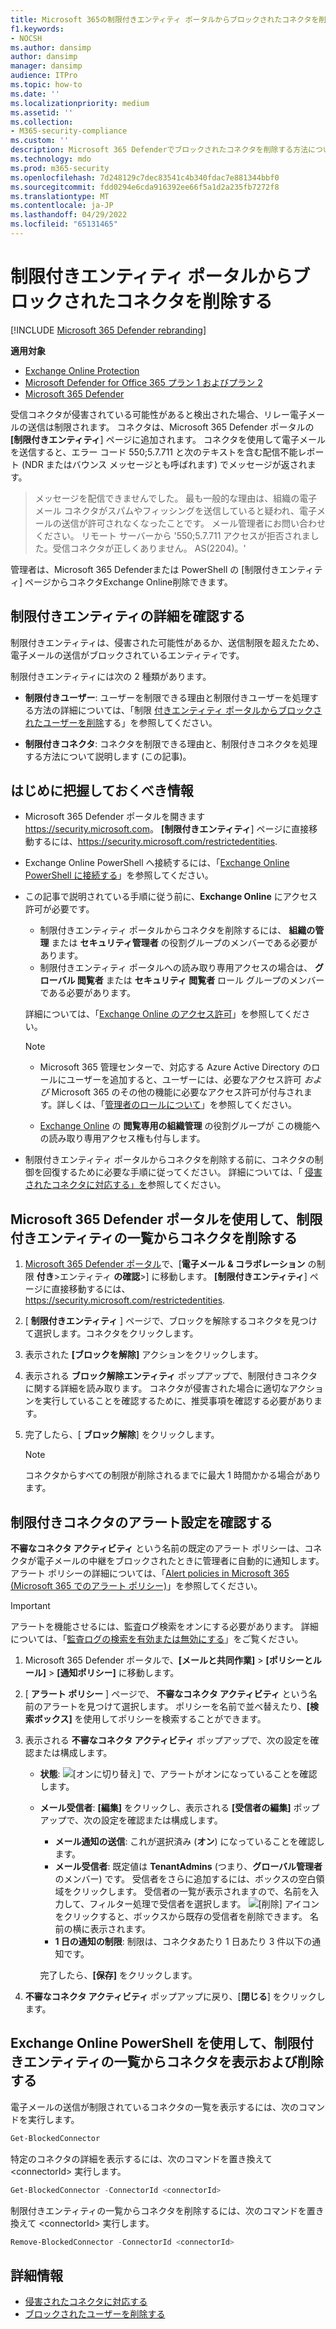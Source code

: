 ```yaml
---
title: Microsoft 365の制限付きエンティティ ポータルからブロックされたコネクタを削除する
f1.keywords:
- NOCSH
ms.author: dansimp
author: dansimp
manager: dansimp
audience: ITPro
ms.topic: how-to
ms.date: ''
ms.localizationpriority: medium
ms.assetid: ''
ms.collection:
- M365-security-compliance
ms.custom: ''
description: Microsoft 365 Defenderでブロックされたコネクタを削除する方法について説明します。
ms.technology: mdo
ms.prod: m365-security
ms.openlocfilehash: 7d248129c7dec83541c4b340fdac7e881344bbf0
ms.sourcegitcommit: fdd0294e6cda916392ee66f5a1d2a235fb7272f8
ms.translationtype: MT
ms.contentlocale: ja-JP
ms.lasthandoff: 04/29/2022
ms.locfileid: "65131465"
---
```

# <a name="remove-blocked-connectors-from-the-restricted-entities-portal"></a>制限付きエンティティ ポータルからブロックされたコネクタを削除する

[!INCLUDE [Microsoft 365 Defender rebranding](../includes/microsoft-defender-for-office.md)]

**適用対象**

- [Exchange Online Protection](exchange-online-protection-overview.md)
- [Microsoft Defender for Office 365 プラン 1 およびプラン 2](defender-for-office-365.md)
- [Microsoft 365 Defender](../defender/microsoft-365-defender.md)

受信コネクタが侵害されている可能性があると検出された場合、リレー電子メールの送信は制限されます。 コネクタは、Microsoft 365 Defender ポータルの **[制限付きエンティティ**] ページに追加されます。 コネクタを使用して電子メールを送信すると、エラー コード 550;5.7.711 と次のテキストを含む配信不能レポート (NDR またはバウンス メッセージとも呼ばれます) でメッセージが返されます。 

> メッセージを配信できませんでした。 最も一般的な理由は、組織の電子メール コネクタがスパムやフィッシングを送信していると疑われ、電子メールの送信が許可されなくなったことです。 メール管理者にお問い合わせください。 
> リモート サーバーから '550;5.7.711 アクセスが拒否されました。受信コネクタが正しくありません。 AS(2204)。' 

管理者は、Microsoft 365 Defenderまたは PowerShell の [制限付きエンティティ] ページからコネクタExchange Online削除できます。 

## <a name="learn-more-on-restricted-entities"></a>制限付きエンティティの詳細を確認する

制限付きエンティティは、侵害された可能性があるか、送信制限を超えたため、電子メールの送信がブロックされているエンティティです。

制限付きエンティティには次の 2 種類があります。 

- **制限付きユーザー**: ユーザーを制限できる理由と制限付きユーザーを処理する方法の詳細については、「制限 [付きエンティティ ポータルからブロックされたユーザーを削除](removing-user-from-restricted-users-portal-after-spam.md)する」を参照してください。 

- **制限付きコネクタ**: コネクタを制限できる理由と、制限付きコネクタを処理する方法について説明します (この記事)。  

## <a name="what-do-you-need-to-know-before-you-begin"></a>はじめに把握しておくべき情報

- Microsoft 365 Defender ポータルを開きます<https://security.microsoft.com>。 **[制限付きエンティティ**] ページに直接移動するには、<https://security.microsoft.com/restrictedentities>.

- Exchange Online PowerShell へ接続するには、「[Exchange Online PowerShell に接続する](/powershell/exchange/connect-to-exchange-online-powershell)」を参照してください。

- この記事で説明されている手順に従う前に、**Exchange Online** にアクセス許可が必要です。
  - 制限付きエンティティ ポータルからコネクタを削除するには、 **組織の管理** または **セキュリティ管理者** の役割グループのメンバーである必要があります。
  - 制限付きエンティティ ポータルへの読み取り専用アクセスの場合は、 **グローバル 閲覧者** または **セキュリティ 閲覧者** ロール グループのメンバーである必要があります。

  詳細については、「[Exchange Online のアクセス許可](/exchange/permissions-exo/permissions-exo)」を参照してください。

  > [!NOTE]
  >
  > - Microsoft 365 管理センターで、対応する Azure Active Directory のロールにユーザーを追加すると、ユーザーには、必要なアクセス許可 _および_ Microsoft 365 のその他の機能に必要なアクセス許可が付与されます。詳しくは、「[管理者のロールについて](../../admin/add-users/about-admin-roles.md)」を参照してください。
  >
  > - [Exchange Online](/Exchange/permissions-exo/permissions-exo#role-groups) の **閲覧専用の組織管理** の役割グループが この機能への読み取り専用アクセス権も付与します。

- 制限付きエンティティ ポータルからコネクタを削除する前に、コネクタの制御を回復するために必要な手順に従ってください。 詳細については、「 [侵害されたコネクタに対応する」を](respond-compromised-connector.md)参照してください。

## <a name="use-the-microsoft-365-defender-portal-to-remove-a-connector-from-the-restricted-entities-list"></a>Microsoft 365 Defender ポータルを使用して、制限付きエンティティの一覧からコネクタを削除する

1. [Microsoft 365 Defender ポータル](https://security.microsoft.com)で、[**電子メール & コラボレーション** の制限 **付き**\>エンティティ **の確認**\>] に移動します。 **[制限付きエンティティ**] ページに直接移動するには、<https://security.microsoft.com/restrictedentities>.

2. [ **制限付きエンティティ** ] ページで、ブロックを解除するコネクタを見つけて選択します。コネクタをクリックします。

3. 表示された **[ブロックを解除]** アクションをクリックします。

4. 表示される **ブロック解除エンティティ** ポップアップで、制限付きコネクタに関する詳細を読み取ります。 コネクタが侵害された場合に適切なアクションを実行していることを確認するために、推奨事項を確認する必要があります。

5. 完了したら、[ **ブロック解除**] をクリックします。

   > [!NOTE]
   > コネクタからすべての制限が削除されるまでに最大 1 時間かかる場合があります。

## <a name="verify-the-alert-settings-for-restricted-connectors"></a>制限付きコネクタのアラート設定を確認する

**不審なコネクタ アクティビティ** という名前の既定のアラート ポリシーは、コネクタが電子メールの中継をブロックされたときに管理者に自動的に通知します。 アラート ポリシーの詳細については、「[Alert policies in Microsoft 365 (Microsoft 365 でのアラート ポリシー)](../../compliance/alert-policies.md)」を参照してください。

> [!IMPORTANT]
> アラートを機能させるには、監査ログ検索をオンにする必要があります。 詳細については、「[監査ログの検索を有効または無効にする](../../compliance/turn-audit-log-search-on-or-off.md)」をご覧ください。

1. Microsoft 365 Defender ポータルで、**[メールと共同作業]** \> **[ポリシーとルール]** \> **[通知ポリシー]** に移動します。

2. [ **アラート ポリシー** ] ページで、 **不審なコネクタ アクティビティ** という名前のアラートを見つけて選択します。 ポリシーを名前で並べ替えたり、**[検索ボックス]** を使用してポリシーを検索することができます。

3. 表示される **不審なコネクタ アクティビティ** ポップアップで、次の設定を確認または構成します。
   - **状態**: ![[オンに切り替え]](../../media/scc-toggle-on.png) で、アラートがオンになっていることを確認します。
   - **メール受信者**: **[編集]** をクリックし、表示される **[受信者の編集]** ポップアップで、次の設定を確認または構成します。
     - **メール通知の送信**: これが選択済み (**オン**) になっていることを確認します。
     - **メール受信者**: 既定値は **TenantAdmins** (つまり、**グローバル管理者** のメンバー) です。 受信者をさらに追加するには、ボックスの空白領域をクリックします。 受信者の一覧が表示されますので、名前を入力して、フィルター処理で受信者を選択します。 ![[削除]](../../media/m365-cc-sc-remove-selection-icon.png) アイコンをクリックすると、ボックスから既存の受信者を削除できます。 名前の横に表示されます。
     - **1 日の通知の制限**: 制限は、コネクタあたり 1 日あたり 3 件以下の通知です。

     完了したら、**[保存]** をクリックします。

4. **不審なコネクタ アクティビティ** ポップアップに戻り、[**閉じる**] をクリックします。

## <a name="use-exchange-online-powershell-to-view-and-remove-connectors-from-the-restricted-entities-list"></a>Exchange Online PowerShell を使用して、制限付きエンティティの一覧からコネクタを表示および削除する

電子メールの送信が制限されているコネクタの一覧を表示するには、次のコマンドを実行します。

```powershell
Get-BlockedConnector
```

特定のコネクタの詳細を表示するには、次のコマンドを置き換えて \<connectorId\> 実行します。

```powershell
Get-BlockedConnector -ConnectorId <connectorId>
```

制限付きエンティティの一覧からコネクタを削除するには、次のコマンドを置き換えて \<connectorId\> 実行します。

```powershell
Remove-BlockedConnector -ConnectorId <connectorId>
```

## <a name="more-information"></a>詳細情報

- [侵害されたコネクタに対応する](respond-compromised-connector.md)
- [ブロックされたユーザーを削除する](removing-user-from-restricted-users-portal-after-spam.md)